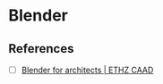 # Blender

## References

- [ ] [Blender for architects | ETHZ CAAD](https://www.youtube.com/playlist?list=PLUJPgS8PA78EsuMZfemZ39S6rNBcgxGzw)